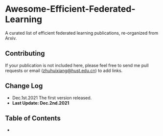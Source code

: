 # Awesome-Efficient-Federated-Learning
A curated list of efficient federated learning publications, re-organized from Arxiv.
## Contributing
If your publication is not included here, please feel free to send me pull requests or email (zhuhuixiang@hust.edu.cn) to add links.
## Change Log
- Dec.1st.2021 The first version released.
- **Last Update: Dec.2nd.2021**
## Table of Contents
-
